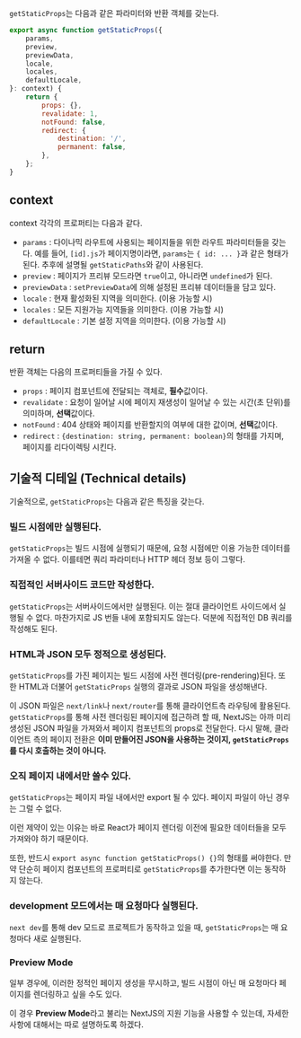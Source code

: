`getStaticProps`는 다음과 같은 파라미터와 반환 객체를 갖는다.

```js
export async function getStaticProps({
	params,
	preview,
	previewData,
	locale,
	locales,
	defaultLocale,
}: context) {
	return {
		props: {},
		revalidate: 1,
		notFound: false,
		redirect: {
			destination: '/',
			permanent: false,
		},
	};
}
```

## context

context 각각의 프로퍼티는 다음과 같다.

- `params` : 다이나믹 라우트에 사용되는 페이지들을 위한 라우트 파라미터들을 갖는다. 예를 들어, `[id].js`가 페이지명이라면, `params`는 `{ id: ... }`과 같은 형태가 된다. 추후에 설명될 `getStaticPaths`와 같이 사용된다.
- `preview` : 페이지가 프리뷰 모드라면 `true`이고, 아니라면 `undefined`가 된다.
- `previewData` : `setPreviewData`에 의해 설정된 프리뷰 데이터들을 담고 있다.
- `locale` : 현재 활성화된 지역을 의미한다. (이용 가능할 시)
- `locales` : 모든 지원가능 지역들을 의미한다. (이용 가능할 시)
- `defaultLocale` : 기본 설정 지역을 의미한다. (이용 가능할 시)

## return

반환 객체는 다음의 프로퍼티들을 가질 수 있다.

- `props` : 페이지 컴포넌트에 전달되는 객체로, **필수**값이다.
- `revalidate` : 요청이 일어날 시에 페이지 재생성이 일어날 수 있는 시간(초 단위)를 의미하며, **선택**값이다.
- `notFound` : 404 상태와 페이지를 반환할지의 여부에 대한 값이며, **선택**값이다.
- `redirect` : `{destination: string, permanent: boolean}`의 형태를 가지며, 페이지를 리다이렉팅 시킨다.

## 기술적 디테일 (Technical details)

기술적으로, `getStaticProps`는 다음과 같은 특징을 갖는다.

### **빌드 시점에만 실행된다.**

`getStaticProps`는 빌드 시점에 실행되기 때문에, 요청 시점에만 이용 가능한 데이터를 가져올 수 없다. 이를테면 쿼리 파라미터나 HTTP 헤더 정보 등이 그렇다.

### **직접적인 서버사이드 코드만 작성한다.**

`getStaticProps`는 서버사이드에서만 실행된다. 이는 절대 클라이언트 사이드에서 실행될 수 없다. 마찬가지로 JS 번들 내에 포함되지도 않는다. 덕분에 직접적인 DB 쿼리를 작성해도 된다.

### **HTML과 JSON 모두 정적으로 생성된다.**

`getStaticProps`를 가진 페이지는 빌드 시점에 사전 렌더링(pre-rendering)된다. 또한 HTML과 더불어 `getStaticProps` 실행의 결과로 JSON 파일을 생성해낸다.

이 JSON 파일은 `next/link`나 `next/router`를 통해 클라이언트측 라우팅에 활용된다. `getStaticProps`를 통해 사전 렌더링된 페이지에 접근하려 할 때, NextJS는 아까 미리 생성된 JSON 파일을 가져와서 페이지 컴포넌트의 props로 전달한다. 다시 말해, 클라이언트 측의 페이지 전환은 **이미 만들어진 JSON을 사용하는 것이지, `getStaticProps`를 다시 호출하는 것이 아니다.**

### **오직 페이지 내에서만 쓸수 있다.**

`getStaticProps`는 페이지 파일 내에서만 export 될 수 있다. 페이지 파일이 아닌 경우는 그럴 수 없다.

이런 제약이 있는 이유는 바로 React가 페이지 렌더링 이전에 필요한 데이터들을 모두 가져와야 하기 때문이다.

또한, 반드시 `export async function getStaticProps() {}`의 형태를 써야한다. 만약 단순히 페이지 컴포넌트의 프로퍼티로 `getStaticProps`를 추가한다면 이는 동작하지 않는다.

### **development 모드에서는 매 요청마다 실행된다.**

`next dev`를 통해 dev 모드로 프로젝트가 동작하고 있을 때, `getStaticProps`는 매 요청마다 새로 실행된다.

### **Preview Mode**

일부 경우에, 이러한 정적인 페이지 생성을 무시하고, 빌드 시점이 아닌 매 요청마다 페이지를 렌더링하고 싶을 수도 있다.

이 경우 **Preview Mode**라고 불리는 NextJS의 지원 기능을 사용할 수 있는데, 자세한 사항에 대해서는 따로 설명하도록 하겠다.
